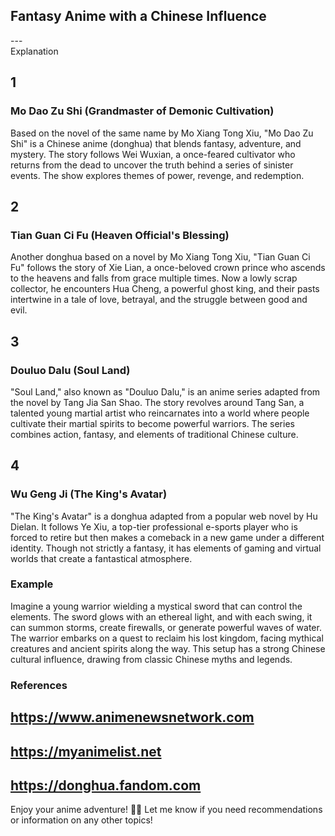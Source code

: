 ## Fantasy Anime with a Chinese Influence<br>
---<br>
Explanation<br>

1<br>
---
### **Mo Dao Zu Shi (Grandmaster of Demonic Cultivation)**
Based on the novel of the same name by Mo Xiang Tong Xiu, "Mo Dao Zu Shi" is a Chinese anime (donghua) that blends fantasy, adventure, and mystery. The story follows Wei Wuxian, a once-feared cultivator who returns from the dead to uncover the truth behind a series of sinister events. The show explores themes of power, revenge, and redemption.

2<br>
---
### **Tian Guan Ci Fu (Heaven Official's Blessing)**
Another donghua based on a novel by Mo Xiang Tong Xiu, "Tian Guan Ci Fu" follows the story of Xie Lian, a once-beloved crown prince who ascends to the heavens and falls from grace multiple times. Now a lowly scrap collector, he encounters Hua Cheng, a powerful ghost king, and their pasts intertwine in a tale of love, betrayal, and the struggle between good and evil.

3<br>
---
### **Douluo Dalu (Soul Land)**
"Soul Land," also known as "Douluo Dalu," is an anime series adapted from the novel by Tang Jia San Shao. The story revolves around Tang San, a talented young martial artist who reincarnates into a world where people cultivate their martial spirits to become powerful warriors. The series combines action, fantasy, and elements of traditional Chinese culture.

4<br>
---
### **Wu Geng Ji (The King's Avatar)**
"The King's Avatar" is a donghua adapted from a popular web novel by Hu Dielan. It follows Ye Xiu, a top-tier professional e-sports player who is forced to retire but then makes a comeback in a new game under a different identity. Though not strictly a fantasy, it has elements of gaming and virtual worlds that create a fantastical atmosphere.

### Example
Imagine a young warrior wielding a mystical sword that can control the elements. The sword glows with an ethereal light, and with each swing, it can summon storms, create firewalls, or generate powerful waves of water. The warrior embarks on a quest to reclaim his lost kingdom, facing mythical creatures and ancient spirits along the way. This setup has a strong Chinese cultural influence, drawing from classic Chinese myths and legends.

### References
## https://www.animenewsnetwork.com
## https://myanimelist.net
## https://donghua.fandom.com

Enjoy your anime adventure! 🎥🍿 Let me know if you need recommendations or information on any other topics!